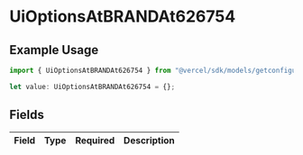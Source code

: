 # UiOptionsAtBRANDAt626754

## Example Usage

```typescript
import { UiOptionsAtBRANDAt626754 } from "@vercel/sdk/models/getconfigurationproductsop.js";

let value: UiOptionsAtBRANDAt626754 = {};
```

## Fields

| Field       | Type        | Required    | Description |
| ----------- | ----------- | ----------- | ----------- |